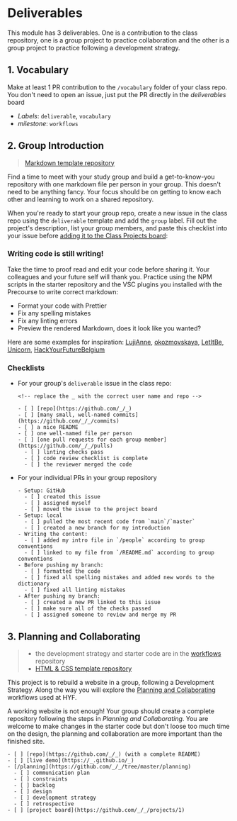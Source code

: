 # Deliverables

This module has 3 deliverables. One is a contribution to the class repository, one is a group project to practice collaboration and the other is a group project to practice following a development strategy.

## 1. Vocabulary

Make at least 1 PR contribution to the `/vocabulary` folder of your class repo. You don't need to open an issue, just put the PR directly in the _deliverables_ board

* _Labels_: `deliverable`, `vocabulary`
* _milestone_: `workflows`

## 2. Group Introduction

> [Markdown template repository](https://github.com/HackYourFutureBelgium/template-markdown)

Find a time to meet with your study group and build a get-to-know-you repository with one markdown file per person in your group. This doesn't need to be anything fancy. Your focus should be on getting to know each other and learning to work on a shared repository.

When you're ready to start your group repo, create a new issue in the class repo using the `deliverable` template and add the `group` label. Fill out the project's description, list your group members, and paste this checklist into your issue before [adding it to the Class Projects board](https://docs.github.com/en/free-pro-team@latest/github/managing-your-work-on-github/adding-issues-and-pull-requests-to-a-project-board):

### Writing code is still writing!

Take the time to proof read and edit your code before sharing it. Your colleagues and your future self will thank you. Practice using the NPM scripts in the starter repository and the VSC plugins you installed with the Precourse to write correct markdown:

* Format your code with Prettier
* Fix any spelling mistakes
* Fix any linting errors
* Preview the rendered Markdown, does it look like you wanted?

Here are some examples for inspiration: [LujiAnne](https://github.com/LujiAnna/group-intro), [okozmovskaya](https://github.com/okozmovskaya/group-intro), [LetItBe](https://github.com/sayed94h/Group-Intro-LetItBe), [Unicorn](https://github.com/KrystynaMil/Unicorn), [HackYourFutureBelgium](https://github.com/hackyourfuturebelgium/group-intro-example)

### Checklists

* For your group's `deliverable` issue in the class repo:

  ```text
  <!-- replace the _ with the correct user name and repo -->

  - [ ] [repo](https://github.com/_/_)
  - [ ] [many small, well-named commits](https://github.com/_/_/commits)
  - [ ] a nice README
  - [ ] one well-named file per person
  - [ ] [one pull requests for each group member](https://github.com/_/_/pulls)
    - [ ] linting checks pass
    - [ ] code review checklist is complete
    - [ ] the reviewer merged the code
  ```

* For your individual PRs in your group repository

  ```text
  - Setup: GitHub
    - [ ] created this issue
    - [ ] assigned myself
    - [ ] moved the issue to the project board
  - Setup: local
    - [ ] pulled the most recent code from `main`/`master`
    - [ ] created a new branch for my introduction
  - Writing the content:
    - [ ] added my intro file in `/people` according to group conventions
    - [ ] linked to my file from `/README.md` according to group conventions
  - Before pushing my branch:
    - [ ] formatted the code
    - [ ] fixed all spelling mistakes and added new words to the dictionary
    - [ ] fixed all linting mistakes
  - After pushing my branch:
    - [ ] created a new PR linked to this issue
    - [ ] make sure all of the checks passed
    - [ ] assigned someone to review and merge my PR
  ```

## 3. Planning and Collaborating

> * the development strategy and starter code are in the [workflows](https://github.com/workflows) repository
> * [HTML & CSS template repository](https://github.com/HackYourFutureBelgium/template-html-css)

This project is to rebuild a website in a group, following a Development Strategy. Along the way you will explore the [Planning and Collaborating](https://github.com/HackYourFutureBelgium/home/tree/b9af249867e00b064b05ab41fd98651e8898b814/curriculum/students/planning-and-collaborating/README.md) workflows used at HYF.

A working website is not enough! Your group should create a complete repository following the steps in _Planning and Collaborating_. You are welcome to make changes in the starter code but don't loose too much time on the design, the planning and collaboration are more important than the finished site.

```text
- [ ] [repo](https://github.com/_/_) (with a complete README)
- [ ] [live demo](https://_.github.io/_)
- [/planning](https://github.com/_/_/tree/master/planning)
  - [ ] communication plan
  - [ ] constraints
  - [ ] backlog
  - [ ] design
  - [ ] development strategy
  - [ ] retrospective
- [ ] [project board](https://github.com/_/_/projects/1)
```

